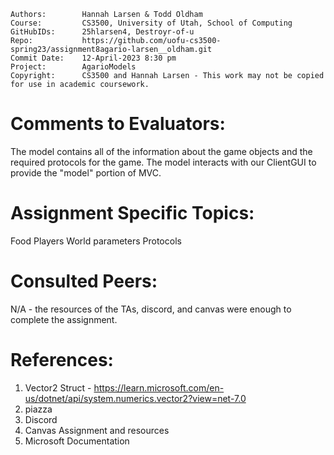 ﻿```
Authors:		Hannah Larsen & Todd Oldham
Course:			CS3500, University of Utah, School of Computing
GitHubIDs:		25hlarsen4, Destroyr-of-u
Repo:			https://github.com/uofu-cs3500-spring23/assignment8agario-larsen__oldham.git
Commit Date:	12-April-2023 8:30 pm
Project:	  	AgarioModels
Copyright:		CS3500 and Hannah Larsen - This work may not be copied for use in academic coursework.
```


# Comments to Evaluators:

The model contains all of the information about the game objects and the required protocols for the game.
The model interacts with our ClientGUI to provide the "model" portion of MVC.

# Assignment Specific Topics:

Food
Players
World parameters
Protocols

# Consulted Peers:

N/A - the resources of the TAs, discord, and canvas were enough to complete the assignment.

# References:

1. Vector2 Struct - https://learn.microsoft.com/en-us/dotnet/api/system.numerics.vector2?view=net-7.0
2. piazza
3. Discord
4. Canvas Assignment and resources
5. Microsoft Documentation
